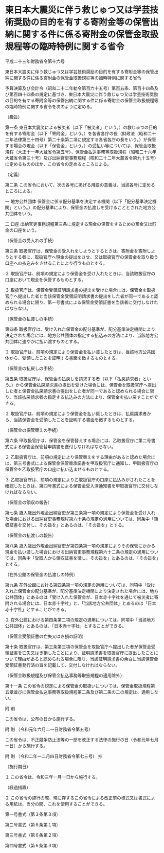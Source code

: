 # 東日本大震災に伴う救じゅつ又は学芸技術奨励の目的を有する寄附金等の保管出納に関する件に係る寄附金の保管金取扱規程等の臨時特例に関する省令

平成二十三年財務省令第十六号

東日本大震災に伴う救じゅつ又は学芸技術奨励の目的を有する寄附金等の保管出納に関する件に係る寄附金の保管金取扱規程等の臨時特例に関する省令

予算決算及び会計令（昭和二十二年勅令第百六十五号）第百五条、第百十四条及び第百四十四条の規定に基づき、東日本大震災に伴う救じゅつ又は学芸技術奨励の目的を有する寄附金等の保管出納に関する件に係る寄附金の保管金取扱規程等の臨時特例に関する省令を次のように定める。

（趣旨）

第一条 東日本大震災による被災者（以下「被災者」という。）の救じゅつの目的を有する寄附金（以下「寄附金」という。）を各省各庁の長（財政法（昭和二十二年法律第三十四号）第二十条第二項に規定する各省各庁の長をいう。）が保管する場合の現金（以下「保管金」という。）の受払い等については、保管金取扱規程（大正十一年大蔵省令第五号）、保管金払込事務等取扱規程（昭和二十六年大蔵省令第三十号）及び出納官吏事務規程（昭和二十二年大蔵省令第九十五号）に定めるもののほか、この省令の定めるところによる。

（定義）

第二条 この省令において、次の各号に掲げる用語の意義は、当該各号に定めるところによる。

一 地方公共団体 保管金に係る配分基準を決定する機関（以下「配分基準決定機関」という。）の配分基準により、保管金の払渡しを受けることとされた地方公共団体をいう。

二 口座 出納官吏事務規程第三条に規定する現金の保管をするための預金又は貯金の口座をいう。

（保管金の受入れの手続）

第三条 取扱官庁は、保管金の受入れをしようとするときは、寄附金を寄附しようとする者に、取扱官庁へ現金の提出をさせ、又は取扱官庁の保管金を取り扱う口座への払込みをさせることにより行うものとする。

２ 取扱官庁は、前項の規定により保管金を受け入れたときは、当該取扱官庁の口座において現金を保管するものとする。

３ 取扱官庁は、保管金受領証明請求書の提出を受けた場合には、保管金を取扱官庁へ提出した者と当該保管金受領証明請求書の提出をした者が同一であると認められる場合に限り、第一号書式による保管金受領証書を当該者に交付しなければならない。

（保管金の払渡しの手続）

第四条 取扱官庁は、受け入れた保管金の配分基準が、配分基準決定機関により決定された場合には、地方公共団体の指定する払込みの方法により、当該地方公共団体に速やかに払い渡すものとする。

２ 取扱官庁は、前項の規定により保管金を払い渡したときは、当該地方公共団体から、受領したことを証明する書面を徴するものとする。

（保管金の払戻しの手続）

第五条 取扱官庁は、保管金の払戻しを請求する者（以下「払戻請求者」という。）から保管金払戻請求書の提出を受けた場合には、保管金を取扱官庁へ提出した者と保管金払戻請求書の提出をした者が同一であると認められる場合に限り、当該払戻請求者の指定する払込みの方法により、保管金を払い戻すことができる。

２ 取扱官庁は、前項の規定により保管金を払い戻したときは、払戻請求者から、当該保管金を受領したことを証明する書面を徴するものとする。

（保管金の保管替えの手続）

第六条 甲取扱官庁は、保管金を保管替えする場合には、乙取扱官庁に第二号書式による保管金保管替申請書を送付しなければならない。

２ 乙取扱官庁は、前項の規定により保管替えをする理由があると認めた場合には、第三号書式による保管金保管替承諾書を甲取扱官庁に通知し、甲取扱官庁の保管金を乙取扱官庁の口座に払い込ませるものとする。

３ 乙取扱官庁は、前項の規定により乙取扱官庁の口座に払込みがされたことを確認したときは、第四号書式による保管金受入済通知書を甲取扱官庁に交付しなければならない。

（保管金の領収の報告）

第七条 歳入歳出外現金出納官吏が第三条第一項の規定により保管金を受け入れた場合における出納官吏事務規程第六十条の規定の適用については、同条中「領収証書を交付し、その旨を」とあるのは、「その旨を」とする。

（保管金の払渡しの報告）

第八条 歳入歳出外現金出納官吏が第四条第一項の規定によりその保管にかかる現金を払い渡した場合における出納官吏事務規程第六十二条の規定の適用については、同条中「受取人から領収証書を徴し、その旨を」とあるのは、「その旨を」とする。

（在外公館の保管金の払渡しの特例）

第九条 在外公館における第四条第一項の規定の適用については、同項中「受け入れた保管金の配分基準が、配分基準決定機関により決定された場合には、地方公共団体」とあるのは「受け入れた保管金が、日本赤十字社を通じて被災者に寄附される場合には、日本赤十字社」と、「当該地方公共団体」とあるのは「日本赤十字社」とすることができる。

２ 在外公館における第四条第二項の規定の適用については、同項中「当該地方公共団体」とあるのは、「日本赤十字社」とすることができる。

（保管金受領証書の亡失又はき損の証明）

第十条 取扱官庁は、第三条第三項の保管金を取扱官庁へ提出した者が保管金受領証書を亡失又はき損したことにより、証明請求書を取扱官庁に提出したことについて理由があると認められる場合に限り、当該証明請求書の余白に当該保管金受領証書発行済の旨を記載して、交付しなければならない。

（保管金取扱規程及び保管金払込事務等取扱規程の適用除外）

第十一条 この省令の規定による保管金の取扱いについては、保管金取扱規程第五章並びに保管金払込事務等取扱規程第二条及び第二条の二の規定は、適用しない。

附 則

この省令は、公布の日から施行する。

附 則 （令和元年六月二一日財務省令第五号）

この省令は、不正競争防止法等の一部を改正する法律の施行の日（令和元年七月一日）から施行する。

附 則 （令和二年一二月四日財務省令第七三号） 抄

（施行期日）

１ この省令は、令和三年一月一日から施行する。

（経過措置）

２ この省令の施行の際、現に存するこの省令による改正前の様式又は書式による用紙は、当分の間、これを使用することができる。

第一号書式（第３条第３項）

[](/./pict/H23F14001000016_2103251503_001.pdf)

第二号書式（第６条第１項）

[](/./pict/H23F14001000016_2103251503_002.pdf)

第三号書式（第６条第２項）

[](/./pict/H23F14001000016_2103251503_003.pdf)

第四号書式（第６条第３項）

[](/./pict/H23F14001000016_2103251503_004.pdf)
